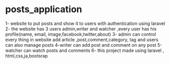# posts_application
1- website to put posts and show it to users with authentication using laravel
2- the website has 3 users admin,writer and watcher ,every user has his profile(name, email, image,facebook,twitter,about)
3- admin can control every thing in website add article ,post,comment,category, tag and users
can also manage posts
4-writer can add post and comment on any post
5-watcher can watch posts and comments
6- this project made using laravel , html,css,ja,bootsrap
